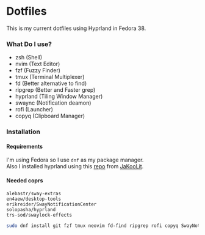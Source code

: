 # Dotfiles
This is my current dotfiles using Hyprland in Fedora 38.

### What Do I use?
- zsh (Shell)
- nvim (Text Editor)
- fzf (Fuzzy Finder)
- tmux (Terminal Multiplexer)
- fd (Better alternative to find)
- ripgrep (Better and Faster grep)
- hyprland (Tiling Window Manager)
- swaync (Notification deamon)
- rofi (Launcher)
- copyq (Clipboard Manager)

### Installation
#### Requirements
I'm using Fedora so I use `dnf` as my package manager. <br>
Also I installed hyprland using this [repo](https://github.com/JaKooLit/Fedora-Hyprland) from [JaKooLit](https://github.com/JaKooLit).<br>

#### Needed coprs
```
alebastr/sway-extras
en4aew/desktop-tools
erikreider/SwayNotificationCenter
solopasha/hyprland
trs-sod/swaylock-effects
```

```bash
sudo dnf install git fzf tmux neovim fd-find ripgrep rofi copyq SwayNotificationCenter
```

